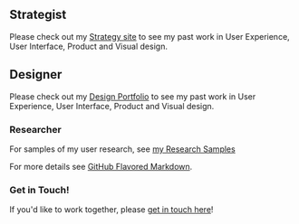## Strategist

Please check out my [Strategy site](http://allisonmarie.co/strategy) to see my past work in User Experience, User Interface, Product and Visual design.

## Designer

Please check out my [Design Portfolio](http://allisonmarie.co/design) to see my past work in User Experience, User Interface, Product and Visual design.

### Researcher

For samples of my user research, see [my Research Samples](http://allisonmarie.co/research)

For more details see [GitHub Flavored Markdown](https://guides.github.com/features/mastering-markdown/).

### Get in Touch!

If you'd like to work together, please [get in touch here](http://allisonmarie.co/contact)!
